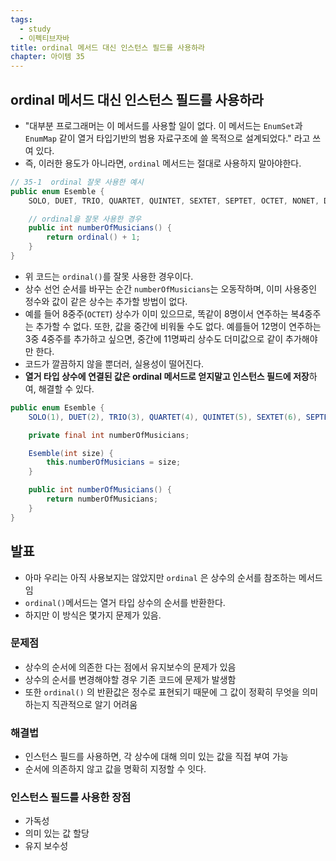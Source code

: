 ```yaml
---
tags:
  - study
  - 이펙티브자바
title: ordinal 메서드 대신 인스턴스 필드를 사용하라
chapter: 아이템 35
---
```

## ordinal 메서드 대신 인스턴스 필드를 사용하라

- "대부분 프로그래머는 이 메서드를 사용할 일이 없다. 이 메서드는 `EnumSet`과 `EnumMap` 같이 열거 타입기반의 범용 자료구조에 쓸 목적으로 설계되었다." 라고 쓰여 있다.
- 즉, 이러한 용도가 아니라면, `ordinal` 메서드는 절대로 사용하지 말아야한다.

```java
// 35-1  ordinal 잘못 사용한 예시
public enum Esemble {
    SOLO, DUET, TRIO, QUARTET, QUINTET, SEXTET, SEPTET, OCTET, NONET, DECTET;

    // ordinal을 잘못 사용한 경우
    public int numberOfMusicians() {
        return ordinal() + 1;
    }
}
```
- 위 코드는 `ordinal()`를 잘못 사용한 경우이다. 
- 상수 선언 순서를 바꾸는 순간 `numberOfMusicians`는 오동작하며, 이미 사용중인 정수와 값이 같은 상수는 추가할 방법이 없다.
- 예를 들어 8중주(`OCTET`) 상수가 이미 있으므로, 똑같이 8명이서 연주하는 복4중주는 추가할 수 없다. 또한, 값을 중간에 비워둘 수도 없다. 예를들어 12명이 연주하는 3중 4중주를 추가하고 싶으면, 중간에 11명짜리 상수도 더미값으로 같이 추가해야만 한다. 
- 코드가 깔끔하지 않을 뿐더러, 실용성이 떨어진다.
- **열거 타입 상수에 연결된 값은 ordinal 메서드로 얻지말고 인스턴스 필드에 저장**하여, 해결할 수 있다.

```java
public enum Esemble {
    SOLO(1), DUET(2), TRIO(3), QUARTET(4), QUINTET(5), SEXTET(6), SEPTET(7), OCTET(8), DOUBLE_QUARTET(8), NONET(9), DECTET(10), TRIPLE_QUARTET(12);

    private final int numberOfMusicians;

    Esemble(int size) {
        this.numberOfMusicians = size;
    }

    public int numberOfMusicians() {
        return numberOfMusicians;
    }
}
```


## 발표
- 아마 우리는 아직 사용보지는 않았지만 `ordinal` 은 상수의 순서를 참조하는 메서드임
- `ordinal()`메서드는 열거 타입 상수의 순서를 반환한다.
- 하지만 이 방식은 몇가지 문제가 있음.

### 문제점
- 상수의 순서에 의존한 다는 점에서 유지보수의 문제가 있음
- 상수의 순서를 변경해야할 경우 기존 코드에 문제가 발생함
- 또한 `ordinal()` 의 반환값은 정수로 표현되기 때문에 그 값이 정확히 무엇을 의미하는지 직관적으로 알기 어려움

### 해결법
- 인스턴스 필드를 사용하면, 각 상수에 대해 의미 있는 값을 직접 부여 가능
- 순서에 의존하지 않고 값을 명확히 지정할 수 잇다.

###  인스턴스 필드를 사용한 장점
- 가독성
- 의미 있는 값 할당
- 유지 보수성
